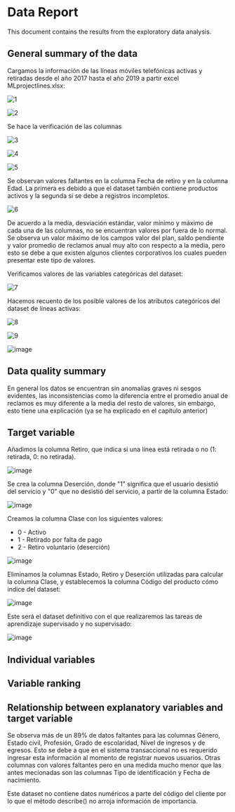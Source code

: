 # Data Report

This document contains the results from the exploratory data analysis.

## General summary of the data 

Cargamos la información de las líneas móviles telefónicas activas y retiradas desde el año 2017 hasta el año 2019 a partir excel MLprojectlines.xlsx:

![1](https://user-images.githubusercontent.com/66392216/171025376-1555b59f-97da-4a49-9b4c-00d1182970b9.JPG)

![2](https://user-images.githubusercontent.com/66392216/171025523-68ad5aa9-3846-419e-918f-0d68d5908bec.JPG)

Se hace la verificación de las columnas 

![3](https://user-images.githubusercontent.com/66392216/171025833-6eaba477-58c7-4946-81de-56504aa78d7b.JPG)

![4](https://user-images.githubusercontent.com/66392216/171026323-c38faba0-ea0c-4a81-95e4-c341a54953ba.JPG)

![5](https://user-images.githubusercontent.com/66392216/171026501-0c24a0bb-d976-48f0-bba2-7e76e1d977df.JPG)

Se observan valores faltantes en la columna Fecha de retiro y en la columna Edad. La primera es debido a que el dataset también contiene productos activos y la segunda si se debe a registros incompletos.

![6](https://user-images.githubusercontent.com/66392216/171026689-31bc6edb-046d-4997-8573-1e9006217384.JPG)

De acuerdo a la media, desviación estándar, valor mínimo y máximo de cada una de las columnas, no se encuentran valores por fuera de lo normal. Se observa un valor máximo de los campos valor del plan, saldo pendiente y valor promedio de reclamos anual muy alto con respecto a la media, pero esto se debe a que existen algunos clientes corporativos los cuales pueden presentar este tipo de valores.

Verificamos valores de las variables categóricas del dataset:

![7](https://user-images.githubusercontent.com/66392216/171026873-92c750f9-8a9d-4ffb-b7e9-02ace93d3294.JPG)


Hacemos recuento de los posible valores de los atributos categóricos del dataset de líneas activas:

![8](https://user-images.githubusercontent.com/66392216/171027079-9e3a2dc6-1c57-4ace-a404-b2b26ecbabd9.JPG)

![9](https://user-images.githubusercontent.com/66392216/171027183-251d9266-5e72-42d6-bada-4496afa89a80.JPG)

![image](https://user-images.githubusercontent.com/66392216/171027253-93280659-e04f-4f04-a045-a1f0a4c400c4.png)

## Data quality summary

En general los datos se encuentran sin anomalías graves ni sesgos evidentes, las inconsistencias como la diferencia entre el promedio anual de reclamos es muy diferente a la media del resto de valores, sin  embargo, esto tiene una explicación (ya se ha explicado en el capítulo anterior)

## Target variable

Añadimos la columna Retiro, que indica si una línea está retirada o no (1: retirada, 0: no retirada).

![image](https://user-images.githubusercontent.com/66392216/171029311-1930731a-61fd-4280-9972-3870564b6515.png)

Se crea la columna Deserción, donde "1" significa que el usuario desistió del servicio y "0" que no desistió del servicio, a partir de la columna Estado:

![image](https://user-images.githubusercontent.com/66392216/171030653-8aec5f0b-8fb4-42e9-81e4-552902db19c6.png)

Creamos la columna Clase con los siguientes valores:

* 0 - Activo
* 1 - Retirado por falta de pago
* 2 - Retiro voluntario (deserción)

![image](https://user-images.githubusercontent.com/66392216/171030736-4e9d02cf-f8de-40e3-8fa1-fdfb5aea705a.png)

Eliminamos la columnas Estado, Retiro y Deserción utilizadas para calcular la columna Clase, y  establecemos la columna Código del producto cómo indice del dataset:

![image](https://user-images.githubusercontent.com/66392216/171030823-b5fcf5a5-13c8-4853-9424-5d5009cae7d5.png)

Este será el dataset definitivo con el que realizaremos las tareas de aprendizaje supervisado y no supervisado:

![image](https://user-images.githubusercontent.com/66392216/171030990-b3680786-610d-4510-87fb-14ce8572a6ee.png)

## Individual variables



## Variable ranking




## Relationship between explanatory variables and target variable





Se observa más de un 89% de datos faltantes para las columnas Género, Estado 
civil, Profesión, Grado de escolaridad, Nivel de ingresos y de egresos. Esto se debe a que en el sistema transaccional no es requerido ingresar esta información al momento de registrar nuevos usuarios. Otras columnas con valores faltantes pero en una medida mucho menor que las antes mecionadas son las columnas Tipo de identificación y Fecha de nacimiento.

Este dataset no contiene datos numéricos a parte del código del cliente por lo que el método describe() no arroja información de importancia.